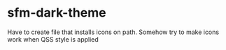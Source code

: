# sfm-dark-theme

Have to create file that installs icons on path.
Somehow try to make icons work when QSS style is applied

